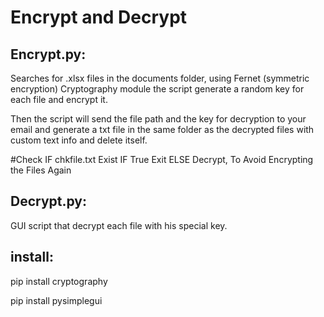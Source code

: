 <h1>Encrypt and Decrypt</h1>
<p> </p>
<h2>Encrypt.py:</h2>
<p>Searches for .xlsx files in the documents folder, using Fernet (symmetric encryption) Cryptography module the script generate a random key for each file and encrypt it.</p>
<p>Then the script will send the file path and the key for decryption to your email and generate a txt file in the same folder as the decrypted files with custom text info and delete itself.</p>
<p> #Check IF chkfile.txt Exist IF True Exit ELSE Decrypt, To Avoid Encrypting the Files Again </p>
<h2>Decrypt.py:</h2>
<p>GUI script that decrypt each file with his special key.</p>
<p> </p>
<h2>install:</h2>
<p>pip install cryptography</p>
<p>pip install pysimplegui</p>
<p><strong> </strong></p>
<p> </p>
